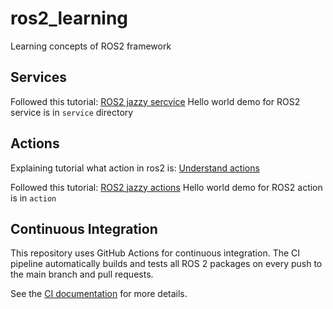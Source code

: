 # ros2_learning
Learning concepts of ROS2 framework

## Services
Followed this tutorial: [ROS2 jazzy sercvice](https://docs.ros.org/en/jazzy/Tutorials/Beginner-Client-Libraries/Writing-A-Simple-Py-Service-And-Client.html)
Hello world demo for ROS2 service is in `service` directory

## Actions
Explaining tutorial what action in ros2 is: [Understand actions](https://docs.ros.org/en/jazzy/Tutorials/Beginner-CLI-Tools/Understanding-ROS2-Actions/Understanding-ROS2-Actions.html)

Followed this tutorial: [ROS2 jazzy actions](https://docs.ros.org/en/jazzy/Tutorials/Intermediate/Writing-an-Action-Server-Client/Py.html)
Hello world demo for ROS2 action is in `action`

## Continuous Integration

This repository uses GitHub Actions for continuous integration. The CI pipeline automatically builds and tests all ROS 2 packages on every push to the main branch and pull requests.

See the [CI documentation](.github/README.md) for more details.
